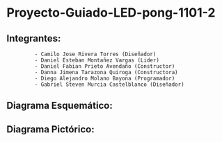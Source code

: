 # Proyecto-Guiado-LED-pong-1101-2

## Integrantes: 
             - Camilo Jose Rivera Torres (Diseñador)
             - Daniel Esteban Montañez Vargas (Lider)
             - Daniel Fabian Prieto Avendaño (Constructor)
             - Danna Jimena Tarazona Quiroga (Constructora)
             - Diego Alejandro Molano Bayona (Programador)
             - Gabriel Steven Murcia Castelblanco (Diseñador)
            
## Diagrama Esquemático: 
## Diagrama Pictórico:
             
